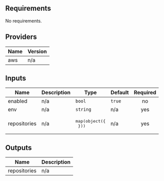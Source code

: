 ## Requirements

No requirements.

## Providers

| Name | Version |
|------|---------|
| aws | n/a |

## Inputs

| Name | Description | Type | Default | Required |
|------|-------------|------|---------|:--------:|
| enabled | n/a | `bool` | `true` | no |
| env | n/a | `string` | n/a | yes |
| repositories | n/a | <pre>map(object({<br>  }))</pre> | n/a | yes |

## Outputs

| Name | Description |
|------|-------------|
| repositories | n/a |


